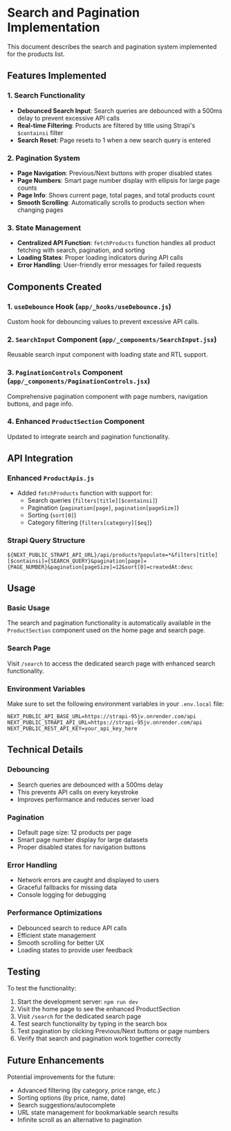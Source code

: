 # Search and Pagination Implementation

This document describes the search and pagination system implemented for the products list.

## Features Implemented

### 1. Search Functionality
- **Debounced Search Input**: Search queries are debounced with a 500ms delay to prevent excessive API calls
- **Real-time Filtering**: Products are filtered by title using Strapi's `$containsi` filter
- **Search Reset**: Page resets to 1 when a new search query is entered

### 2. Pagination System
- **Page Navigation**: Previous/Next buttons with proper disabled states
- **Page Numbers**: Smart page number display with ellipsis for large page counts
- **Page Info**: Shows current page, total pages, and total products count
- **Smooth Scrolling**: Automatically scrolls to products section when changing pages

### 3. State Management
- **Centralized API Function**: `fetchProducts` function handles all product fetching with search, pagination, and sorting
- **Loading States**: Proper loading indicators during API calls
- **Error Handling**: User-friendly error messages for failed requests

## Components Created

### 1. `useDebounce` Hook (`app/_hooks/useDebounce.js`)
Custom hook for debouncing values to prevent excessive API calls.

### 2. `SearchInput` Component (`app/_components/SearchInput.jsx`)
Reusable search input component with loading state and RTL support.

### 3. `PaginationControls` Component (`app/_components/PaginationControls.jsx`)
Comprehensive pagination component with page numbers, navigation buttons, and page info.

### 4. Enhanced `ProductSection` Component
Updated to integrate search and pagination functionality.

## API Integration

### Enhanced `ProductApis.js`
- Added `fetchProducts` function with support for:
  - Search queries (`filters[title][$containsi]`)
  - Pagination (`pagination[page]`, `pagination[pageSize]`)
  - Sorting (`sort[0]`)
  - Category filtering (`filters[category][$eq]`)

### Strapi Query Structure
```
${NEXT_PUBLIC_STRAPI_API_URL}/api/products?populate=*&filters[title][$containsi]={SEARCH_QUERY}&pagination[page]={PAGE_NUMBER}&pagination[pageSize]=12&sort[0]=createdAt:desc
```

## Usage

### Basic Usage
The search and pagination functionality is automatically available in the `ProductSection` component used on the home page and search page.

### Search Page
Visit `/search` to access the dedicated search page with enhanced search functionality.

### Environment Variables
Make sure to set the following environment variables in your `.env.local` file:
```
NEXT_PUBLIC_API_BASE_URL=https://strapi-95jv.onrender.com/api
NEXT_PUBLIC_STRAPI_API_URL=https://strapi-95jv.onrender.com/api
NEXT_PUBLIC_REST_API_KEY=your_api_key_here
```

## Technical Details

### Debouncing
- Search queries are debounced with a 500ms delay
- This prevents API calls on every keystroke
- Improves performance and reduces server load

### Pagination
- Default page size: 12 products per page
- Smart page number display for large datasets
- Proper disabled states for navigation buttons

### Error Handling
- Network errors are caught and displayed to users
- Graceful fallbacks for missing data
- Console logging for debugging

### Performance Optimizations
- Debounced search to reduce API calls
- Efficient state management
- Smooth scrolling for better UX
- Loading states to provide user feedback

## Testing

To test the functionality:

1. Start the development server: `npm run dev`
2. Visit the home page to see the enhanced ProductSection
3. Visit `/search` for the dedicated search page
4. Test search functionality by typing in the search box
5. Test pagination by clicking Previous/Next buttons or page numbers
6. Verify that search and pagination work together correctly

## Future Enhancements

Potential improvements for the future:
- Advanced filtering (by category, price range, etc.)
- Sorting options (by price, name, date)
- Search suggestions/autocomplete
- URL state management for bookmarkable search results
- Infinite scroll as an alternative to pagination
